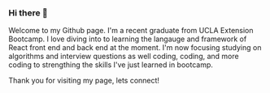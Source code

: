 

### Hi there 👋
 
Welcome to my Github page. I'm a recent graduate from UCLA Extension Bootcamp. I love diving into to learning the langauge and framework of<br> 
React front end and back end at the moment. I'm now focusing studying on algorithms and interview questions as well coding, coding, and more <br>
coding to strengthing the skills I've just learned in bootcamp.<br>

Thank you for visiting my page, lets connect!
 




